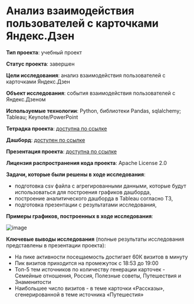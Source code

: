 # Анализ взаимодействия пользователей с карточками Яндекс.Дзен

**Тип проекта**: учебный проект

**Статус проекта**: завершен

**Цели исследования**: анализ взаимодействия пользователей с карточками Яндекс.Дзен

**Объект исследования**: события взаимодействия пользователей с Яндекс.Дзеном

**Используемые технологии**: Python, библиотеки Pandas, sqlalchemy; Tableau; Keynote/PowerPoint

**Тетрадка проекта**: [доступна по ссылке](https://github.com/NataliaSolntseva/YandexPracticumTasks/blob/f1e3b23162470d29cb204fcb6bc3f2e43eaebb7c/Yandex%20Gen%20Research/Yandex_Gen_Research.ipynb)

**Дашборд**: [доступен по ссылке](https://public.tableau.com/app/profile/natalia7606/viz/dash_visits_16744824226710/DashVisitsZen?publish=yes)

**Презентация проекта**: [доступна по ссылке](https://disk.yandex.ru/d/w50Ssgal6TmHnw)

**Лицензия распространения кода проекта**: Apache License 2.0 

**Задачи, которые были решены в ходе исследования**:
- подготовка csv файла с агрегированными данными, которые будут использоваться для построения графиков дашборда,
- построение аналитического дашборда в Tableau согласно ТЗ,
- подготовка презентации с результатами исследования,

**Примеры графиков, построенных в ходе исследования**:

![image](https://github.com/NataliaSolntseva/YandexPracticumTasks/assets/107438073/e97564b0-9ede-435e-8a85-4a9b4f3be7fc)

**Ключевые выводы исследования** (полные результаты исследования представлены в презентации проекта):
- На пике активности посещаемость достигает 60К визитов в минуту
- Пик визитов приходится на промежуток с 18:53 до 19:00
- Топ-5 тем источников по количеству генерации карточек - Семейные отношения, Россия, Полезные советы, Путешествия и
Знаменитости
- Наибольшее число визитов - в теме карточки «Рассказы», сгенерированной в теме источника «Путешестия»
